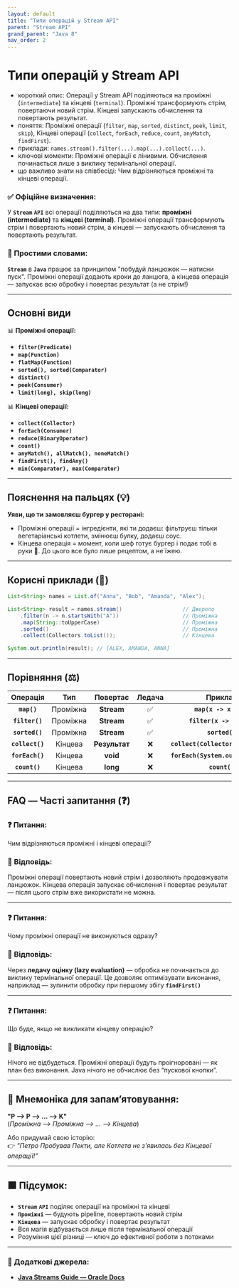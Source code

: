 ```yaml
---
layout: default
title: "Типи операцій у Stream API"
parent: "Stream API"
grand_parent: "Java 8"
nav_order: 2
---
```


# Типи операцій у Stream API

* короткий опис: Операції у Stream API поділяються на проміжні (`intermediate`) та кінцеві (`terminal`). Проміжні трансформують стрім, повертаючи новий стрім. Кінцеві запускають обчислення та повертають результат.
* поняття: Проміжні операції (`filter`, `map`, `sorted`, `distinct`, `peek`, `limit`, `skip`), Кінцеві операції (`collect`, `forEach`, `reduce`, `count`, `anyMatch`, `findFirst`).
* приклади: `names.stream().filter(...).map(...).collect(...)`.
* ключові моменти: Проміжні операції є лінивими. Обчислення починається лише з виклику термінальної операції.
* що важливо знати на співбесіді: Чим відрізняються проміжні та кінцеві операції.

### **✅ Офіційне визначення:**

У **`Stream`** **`API`** всі операції поділяються на два типи: **проміжні (intermediate)** та **кінцеві (terminal)**. Проміжні операції трансформують стрім і повертають новий стрім, а кінцеві — запускають обчислення та повертають результат.

### **🧠 Простими словами:**

**`Stream`** в **`Java`** працює за принципом "побудуй ланцюжок — натисни пуск". Проміжні операції додають кроки до ланцюга, а кінцева операція — запускає всю обробку і повертає результат (а не стрім\!)

---

## **Основні види**

📊 **Проміжні операції:**

* **`filter(Predicate)`**
* **`map(Function)`**
* **`flatMap(Function)`**
* **`sorted(), sorted(Comparator)`**
* **`distinct()`**
* **`peek(Consumer)`**
* **`limit(long), skip(long)`**

📊 **Кінцеві операції:**

* **`collect(Collector)`**
* **`forEach(Consumer)`**
* **`reduce(BinaryOperator)`**
* **`count()`**
* **`anyMatch(), allMatch(), noneMatch()`**
* **`findFirst(), findAny()`**
* **`min(Comparator), max(Comparator)`**

---

## **Пояснення на пальцях (💡)**

**Уяви, що ти замовляєш бургер у ресторані:**

* Проміжні операції \= інгредієнти, які ти додаєш: фільтруєш тільки вегетаріанські котлети, змінюєш булку, додаєш соус.
* Кінцева операція \= момент, коли шеф готує бургер і подає тобі в руки 🍔. До цього все було лише рецептом, а не їжею.

---

## **Корисні приклади (🧪)**

```java
List<String> names = List.of("Anna", "Bob", "Amanda", "Alex");

List<String> result = names.stream()                   // Джерело
    .filter(n -> n.startsWith("A"))                    // Проміжна
    .map(String::toUpperCase)                          // Проміжна
    .sorted()                                          // Проміжна
    .collect(Collectors.toList());                     // Кінцева

System.out.println(result); // [ALEX, AMANDA, ANNA]
```

---

## **Порівняння (⚖️)**

|    Операція     |   Тип    |   Повертає    | Ледача |              Приклад               |
|:---------------:|:--------:|:-------------:|:------:|:----------------------------------:|
|   **`map()`**   | Проміжна |  **Stream**   |   ✅    |       **`map(x -> x * 2)`**        |
| **`filter()`**  | Проміжна |  **Stream**   |   ✅    |      **`filter(x -> x > 5)`**      |
| **`sorted()`**  | Проміжна |  **Stream**   |   ✅    |           **`sorted()`**           |
| **`collect()`** | Кінцева  | **Результат** |   ❌    | **`collect(Collectors.toList())`** |
| **`forEach()`** | Кінцева  |   **void**    |   ❌    | **`forEach(System.out::println)`** |
|  **`count()`**  | Кінцева  |   **long**    |   ❌    |           **`count()`**            |

---

## **FAQ — Часті запитання (❓)**

### **❓ Питання:**

 Чим відрізняються проміжні і кінцеві операції?

### **💬 Відповідь:**

Проміжні операції повертають новий стрім і дозволяють продовжувати ланцюжок. Кінцева операція запускає обчислення і повертає результат — після цього стрім вже використати не можна.

---

### **❓ Питання:**

 Чому проміжні операції не виконуються одразу?

### **💬 Відповідь:**

Через **ледачу оцінку (lazy evaluation)** — обробка не починається до виклику термінальної операції. Це дозволяє оптимізувати виконання, наприклад — зупинити обробку при першому збігу **`findFirst()`**

---

### **❓ Питання:**

 Що буде, якщо не викликати кінцеву операцію?

### **💬 Відповідь:**

Нічого не відбудеться. Проміжні операції будуть проігноровані — як план без виконання. Java нічого не обчислює без “пускової кнопки”.

---

## **🧠 Мнемоніка для запам’ятовування:**

**"P --> P --> ... --> K"**  
(*Проміжна --> Проміжна --> ... --> Кінцева*)

Або придумай свою історію:  
👉 *"Петро Пробував Пекти, але Котлета не з'явилась без Кінцевої операції\!"*

---

## **🟩 Підсумок:**

* **`Stream`** **`API`** поділяє операції на проміжні та кінцеві
* **`Проміжні`** — будують pipeline, повертають новий стрім
* **`Кінцева`** — запускає обробку і повертає результат
* Вся магія відбувається лише після термінальної операції
* Розуміння цієї різниці — ключ до ефективної роботи з потоками

---

### **🔗 Додаткові джерела:**

* [**Java Streams Guide — Oracle Docs**](https://docs.oracle.com/javase/8/docs/api/java/util/stream/package-summary.html)
